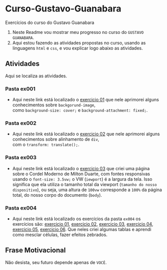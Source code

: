# Curso-Gustavo-Guanabara
Exercícios do curso do Gustavo Guanabara


1. Neste Readme vou mostrar meu progresso no curso do `GUSTAVO GUANABARA`.
2. Aqui estou fazendo as atividades propostas no curso, usando as linguagens `html` e `css`, e vou explicar logo abaixo as atividades.


Atividades
-------

Aqui se localiza as atividades.

### Pasta ex001
* Aqui neste link está localizado o [exercicio 01](https://caiotico.github.io/Curso-Gustavo-Guanabara/ex001/fundo001.html) que nele aprimorei alguns conhecimentos sobre `backgorund-image`,<br> como `background-size: cover;` e `background-attachment: fixed;`.
### Pasta ex002
* Aqui neste link está localizado o [exercicio 02](https://caiotico.github.io/Curso-Gustavo-Guanabara/ex002/fundo002.html) que nele aprimorei alguns conhecimentos sobre alinhamento de `div`,<br> com o `transform: translate();`.
### Pasta ex003
* Aqui neste link está localizado o [exercicio 03](https://caiotico.github.io/Curso-Gustavo-Guanabara/ex003/index.html) que criei uma página sobre o Cordel Moderno de Milton Duarte, com fontes responsivas usando o `font-size: 3.5vw;` o VW (`iewport`) é a largura da tela. Isso significa que ela utiliza o tamanho total da viewport (`tamanho do nosso dispositivo`), ou seja, uma altura de `100vw` corresponde a `100%` da página total, do nosso corpo do documento (`body`).
### Pasta ex004
* Aqui neste link está localizado os exercícios da pasta `ex004` os exercícios são: [exercicio 01](https://caiotico.github.io/Curso-Gustavo-Guanabara/ex004/tabela001.html), [exercicio 02](https://caiotico.github.io/Curso-Gustavo-Guanabara/ex004/tabela002.html), [exercicio 03](https://caiotico.github.io/Curso-Gustavo-Guanabara/ex004/tabela003.html), 
[exercicio 04](https://caiotico.github.io/Curso-Gustavo-Guanabara/ex004/tabela004.html), [exercicio 05](https://caiotico.github.io/Curso-Gustavo-Guanabara/ex004/tabela005.html), [exercicio 06](https://caiotico.github.io/Curso-Gustavo-Guanabara/ex004/tabela006.html). Que neles criei algumas tablas e aprendi como mesclar células, fazer efeitos zebrados.


Frase Motivacional
-----

Não desista, seu futuro depende apenas de `VOCÊ`.
